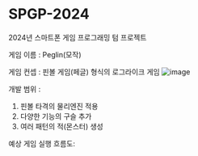 # SPGP-2024
2024년 스마트폰 게임 프로그래밍 텀 프로젝트

게임 이름 : Peglin(모작)

게임 컨셉 : 핀볼 게임(페글) 형식의 로그라이크 게임
![image](https://github.com/KhangsuPark/SPGP-2024/assets/104749478/69a87a96-4f6a-4123-b0f2-eb2f98504dc1)


개발 범위 :

1. 핀볼 타격의 물리엔진 적용
2. 다양한 기능의 구슬 추가
3. 여러 패턴의 적(몬스터) 생성

예상 게임 실행 흐름도:

